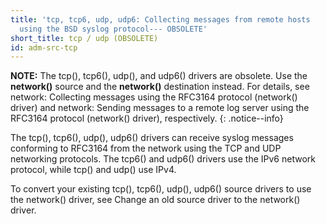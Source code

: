 ```yaml
---
title: 'tcp, tcp6, udp, udp6: Collecting messages from remote hosts
  using the BSD syslog protocol--- OBSOLETE'
short_title: tcp / udp (OBSOLETE)
id: adm-src-tcp
---
```


**NOTE:** The tcp(), tcp6(), udp(), and udp6() drivers are obsolete. Use the
**network()** source and the **network()** destination instead. For details,
see network: Collecting messages using the RFC3164 protocol (network() driver)
and network: Sending messages to a remote log server using the RFC3164
protocol (network() driver), respectively.
{: .notice--info}

The tcp(), tcp6(), udp(), udp6() drivers can receive syslog messages
conforming to RFC3164 from the network using the TCP and UDP networking
protocols. The tcp6() and udp6() drivers use the IPv6 network protocol,
while tcp() and udp() use IPv4.

To convert your existing tcp(), tcp6(), udp(), udp6() source drivers to
use the network() driver, see Change an old source driver to the network() driver.
